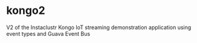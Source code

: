 # kongo2
V2 of the Instaclustr Kongo IoT streaming demonstration application using event types and Guava Event Bus
